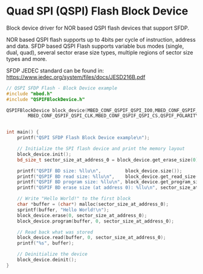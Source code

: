 # Quad SPI (QSPI) Flash Block Device

Block device driver for NOR based QSPI flash devices that support SFDP.

NOR based QSPI flash supports up to 4bits per cycle of instruction, address and data.
SFDP based QSPI Flash supports variable bus modes (single, dual, quad), several sector erase size types, multiple regions of sector size types and more.

SFDP JEDEC standard can be found in:
https://www.jedec.org/system/files/docs/JESD216B.pdf

``` cpp
// QSPI SFDP Flash - Block Device example
#include "mbed.h"
#include "QSPIFBlockDevice.h"

QSPIFBlockDevice block_device(MBED_CONF_QSPIF_QSPI_IO0,MBED_CONF_QSPIF_QSPI_IO1,MBED_CONF_QSPIF_QSPI_IO2,MBED_CONF_QSPIF_QSPI_IO3,
        MBED_CONF_QSPIF_QSPI_CLK,MBED_CONF_QSPIF_QSPI_CS,QSPIF_POLARITY_MODE_0,MBED_CONF_QSPIF_QSPI_FREQ);


int main() {
    printf("QSPI SFDP Flash Block Device example\n");

    // Initialize the SPI flash device and print the memory layout
    block_device.init();
    bd_size_t sector_size_at_address_0 = block_device.get_erase_size(0);

    printf("QSPIF BD size: %llu\n",         block_device.size());
    printf("QSPIF BD read size: %llu\n",    block_device.get_read_size());
    printf("QSPIF BD program size: %llu\n", block_device.get_program_size());
    printf("QSPIF BD erase size (at address 0): %llu\n", sector_size_at_address_0);

    // Write "Hello World!" to the first block
    char *buffer = (char*) malloc(sector_size_at_address_0);
    sprintf(buffer, "Hello World!\n");
    block_device.erase(0, sector_size_at_address_0);
    block_device.program(buffer, 0, sector_size_at_address_0);

    // Read back what was stored
    block_device.read(buffer, 0, sector_size_at_address_0);
    printf("%s", buffer);

    // Deinitialize the device
    block_device.deinit();
}
```
